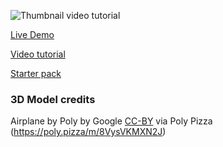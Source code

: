 ![Thumbnail video tutorial](https://user-images.githubusercontent.com/6551176/233513056-525d827e-e8fa-4b57-901a-b05175505a55.jpg)

[Live Demo](https://r3f-wawatmos-final.vercel.app/)

[Video tutorial](https://youtu.be/8r8rzp8t2aM)

[Starter pack](https://github.com/wass08/r3f-wawatmos-starter)

### 3D Model credits

Airplane by Poly by Google [CC-BY](https://creativecommons.org/licenses/by/3.0/) via Poly Pizza (https://poly.pizza/m/8VysVKMXN2J)
